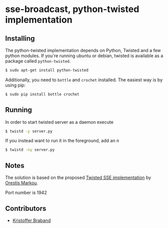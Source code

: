 # sse-broadcast, python-twisted implementation

## Installing

The python-twisted implementation depends on Python, Twisted and a few python modules. If you're running ubuntu or debian, twisted is available as a package called `python-twisted`.

```bash
$ sudo apt-get install python-twisted
```

Additionally, you need to `bottle` and `crochet` installed. The easiest way is by using pip:

```bash
$ sudo pip install bottle crochet
```

## Running

In order to start twisted server as a daemon execute

```bash
$ twistd -y server.py
```

If you instead want to run it in the foreground, add an n

```bash
$ twistd -ny server.py
```

## Notes

The solution is based on the proposed [Twisted SSE implementation](http://orestis.gr/blog/2014/02/03/wsgi-twisted-and-server-sent-events/) by [Orestis Markou](https://gist.github.com/orestis).

Port number is 1942

## Contributors

- [Kristoffer Braband](https://github.com/kbrabrand)
